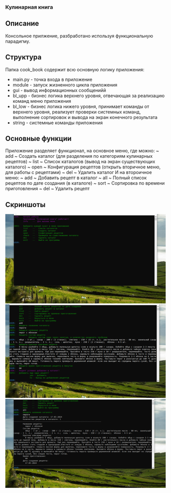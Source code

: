 ### Кулинарная книга
## Описание

Консольное прилжение, разбработано используя функциональную парадигму.

## Структура

Папка cook_book содержит всю основную логику приложения:
- main.py - точка входа в приложение
- module - запуск жизненного цикла приложения
- gui - вывод информационных сообщенийй
- bl_upp - бизнес логика верхнего уровня, отвечающая за реализацию команд меню приложения
- bl_low - бизнес логика нижего уровня, принимает команды от верхнего уровня, реализует проверки системных команд, выполнение сортировок и вывода на экран конечного результата   
- string - системные команды приложения


## Основные функции
Приложение разделяет функционал, на основное меню, где можно:
~ add  ~ Создать каталог (для разделения по категориям кулинарных рецептов)
~ list ~ Список каталогов (вывод на экран существующих каталого)
~ open ~ Конфигурация рецептов (открыть вторичное меню, для работы с рецептами)
~ del  ~ Удалить каталог
И на второичное меню:
~ add  ~ Добавить рецепт в каталог 
~ all  ~ Полный список рецептов по дате создания (в каталоге)
~ sort ~ Сортировка по времени приготовления
~ del  ~ Удалить рецепт

## Скриншоты

<img src="https://github.com/vitaly-goryaynov/first_project_CookBook_/blob/master/cook_book/screenshot/1.png">
<img src="https://github.com/vitaly-goryaynov/first_project_CookBook_/blob/master/cook_book/screenshot/2.png">
<img src="https://github.com/vitaly-goryaynov/first_project_CookBook_/blob/master/cook_book/screenshot/3.png">
